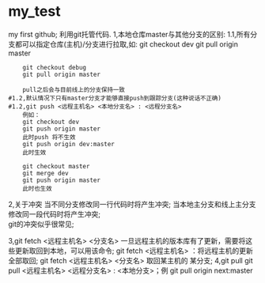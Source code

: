 # my_test
my first github; 
利用git托管代码.
1,本地仓库master与其他分支的区别:
	1.1,所有分支都可以指定仓库(主机)/分支进行拉取,如: 
		git checkout dev
		git pull origin master

		git checkout debug
		git pull origin master

		pull之后会与目前线上的分支保持一致
	#1.2,默认情况下只有master分支才能够直接push到跟踪分支(这种说话不正确)
	#1.2,git push <远程主机名> <本地分支名> : <远程分支名> 
		例如： 
		git checkout dev
		git push origin master 
		此时push 将不生效
		git push origin dev:master
		此时生效

		git checkout master
		git merge dev
		git push origin master
		此时也生效
2,关于冲突
	当不同分支修改同一行代码时将产生冲突;
	当本地主分支和线上主分支修改同一段代码时将产生冲突;	
	git的冲突似乎很常见;

3,git fetch <远程主机名> <分支名>
	一旦远程主机的版本库有了更新，需要将这些更新取回到本地，可以用该命令;
	git fetch <远程主机名> ：将远程主机的更新全部取回;
	git fetch <远程主机名> <分支名>  取回某主机的 某分支;
4,git pull
	git pull <远程主机名> <远程分支名> : <本地分支>；例 git pull origin next:master
